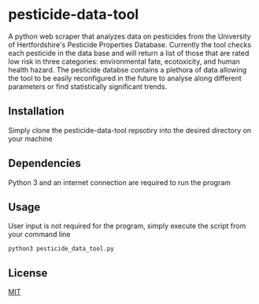 # pesticide-data-tool
A python web scraper that analyzes data on pesticides from the University of Hertfordshire's Pesticide Properties Database. Currently the tool checks each pesticide in the data base and will return a list of those that are rated low risk in three categories: environmental fate, ecotoxicity, and human health hazard. The pesticide databse contains a plethora of data allowing the tool to be easily reconfigured in the future to analyse along different parameters or find statistically significant trends.

## Installation
Simply clone the pesticide-data-tool repsotiry into the desired directory on your machine

## Dependencies
Python 3 and an internet connection are required to run the program

## Usage
User input is not required for the program, simply execute the script from your command line
```
python3 pesticide_data_tool.py
```

## License
[MIT](https://choosealicense.com/licenses/mit/)
